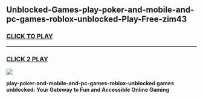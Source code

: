 
## Unblocked-Games-play-poker-and-mobile-and-pc-games-roblox-unblocked-Play-Free-zim43
<h3>
<a href="https://premium76.site?title=play-poker-and-mobile-and-pc-games-roblox-unblocked&ref=15A">CLICK TO PLAY</a></h3>
<hr>

<h3>
<a href="https://premium76.site?title=play-poker-and-mobile-and-pc-games-roblox-unblocked&ref=15A">CLICK 2 PLAY</a>
  
</h3>

<a href="https://premium76.site?title=play-poker-and-mobile-and-pc-games-roblox-unblocked&ref=15A"><img src="https://clearcache.store/games.png"></a>


**play-poker-and-mobile-and-pc-games-roblox-unblocked games unblocked: Your Gateway to Fun and Accessible Online Gaming**
